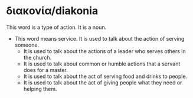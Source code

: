 # διακονία/diakonia
This word is a type of action. It is a noun.

* This word means service. It is used to talk about the action of serving someone.
    * It is used to talk about the actions of a leader who serves others in the church.
    * It is used to talk about common or humble actions that a servant does for a master.
    * It is used to talk about the act of serving food and drinks to people.
    * It is used to talk about the act of giving people what they need or helping them.

